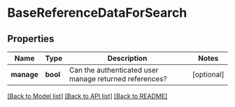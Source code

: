 # BaseReferenceDataForSearch

## Properties
Name | Type | Description | Notes
------------ | ------------- | ------------- | -------------
**manage** | **bool** | Can the authenticated user manage returned references? | [optional] 

[[Back to Model list]](../../README.md#documentation-for-models) [[Back to API list]](../../README.md#documentation-for-api-endpoints) [[Back to README]](../../README.md)

